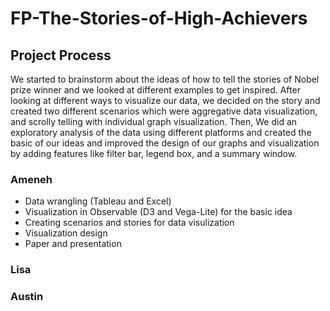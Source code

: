 # FP-The-Stories-of-High-Achievers

## Project Process
We started to brainstorm about the ideas of how to tell the stories of Nobel prize winner and we looked at different examples to get inspired. After looking at different ways to visualize our data, we decided on the story and created two different scenarios which were aggregative data visualization, and scrolly telling with individual graph visualization. Then, We did an exploratory analysis of the data using different platforms and created the basic of our ideas and improved the design of our graphs and visualization by adding features like filter bar, legend box, and a summary window. 

### Ameneh
- Data wrangling (Tableau and Excel)
- Visualization in Observable (D3 and Vega-Lite) for the basic idea
- Creating scenarios and stories for data visulization
- Visualization design 
- Paper and presentation

### Lisa


### Austin
